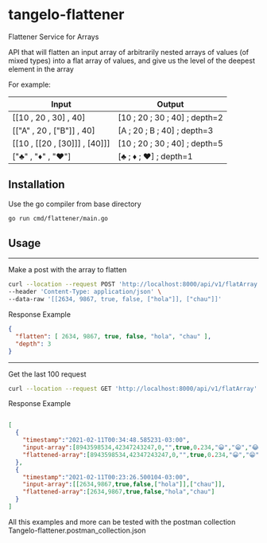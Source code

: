# tangelo-flattener
Flattener Service for Arrays

API that will flatten an input array of arbitrarily nested arrays of values (of mixed types) into a flat
array of values, and give us the level of the deepest element in the array

For example:

| Input | Output |
| ------ | ------ |
| [[10 , 20 , 30] , 40] | [10 ; 20 ; 30 ; 40] ; depth=2 |
| [["A" , 20 , ["B"]] , 40] | [A ; 20 ; B ; 40] ; depth=3 |
| [[10 , [[20 , [30]]] , [40]]] | [10 ; 20 ; 30 ; 40] ; depth=5|
| ["♣" , "♦" , "♥"] | [♣ ; ♦ ; ♥] ; depth=1 |


## Installation

Use the go compiler from base directory

```bash
go run cmd/flattener/main.go
```

## Usage

-----------------------------------------
Make a post with the array to flatten
```bash
curl --location --request POST 'http://localhost:8000/api/v1/flatArray' \
--header 'Content-Type: application/json' \
--data-raw '[[2634, 9867, true, false, ["hola"]], ["chau"]]'
```

Response Example
```json
{ 
  "flatten": [ 2634, 9867, true, false, "hola", "chau" ],
  "depth": 3
}
```

--------------------------------------------------
Get the last 100 request

```bash
curl --location --request GET 'http://localhost:8000/api/v1/flatArray'
```
Response Example

```json

[
  {
    "timestamp":"2021-02-11T00:34:48.585231-03:00",
    "input-array":[8943598534,42347243247,0,"",true,0.234,"😀","😁","😂","🤣"],
    "flattened-array":[8943598534,42347243247,0,"",true,0.234,"😀","😁","😂","🤣"]
  },
  {
    "timestamp":"2021-02-11T00:23:26.500104-03:00",
    "input-array":[[2634,9867,true,false,["hola"]],["chau"]],
    "flattened-array":[2634,9867,true,false,"hola","chau"]
  }
]

```
All this examples and more can be tested with the postman collection Tangelo-flattener.postman_collection.json